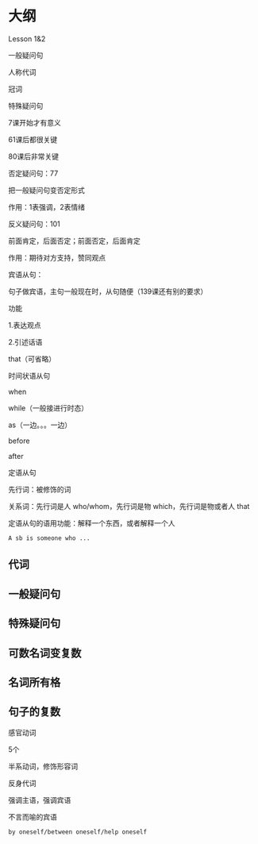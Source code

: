 # 大纲





Lesson 1&2

一般疑问句

人称代词

冠词

特殊疑问句

7课开始才有意义



61课后都很关键

80课后非常关键



否定疑问句：77

把一般疑问句变否定形式

作用：1表强调，2表情绪





反义疑问句：101

前面肯定，后面否定；前面否定，后面肯定

作用：期待对方支持，赞同观点



宾语从句：

句子做宾语，主句一般现在时，从句随便（139课还有别的要求）

功能

1.表达观点

2.引述话语

that（可省略）

时间状语从句

when

while（一般接进行时态）

as（一边。。。一边）

before

after

定语从句

先行词：被修饰的词

关系词：先行词是人 who/whom，先行词是物 which，先行词是物或者人 that

定语从句的语用功能：解释一个东西，或者解释一个人

```
A sb is someone who ...
```





## 代词



## 一般疑问句

## 特殊疑问句

## 可数名词变复数

## 名词所有格







## 句子的复数





感官动词

5个

半系动词，修饰形容词



反身代词

强调主语，强调宾语

不言而喻的宾语

```
by oneself/between oneself/help oneself
```

